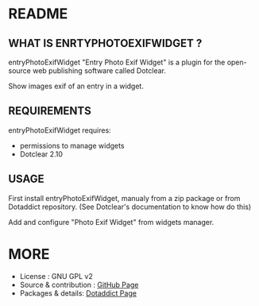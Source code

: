 # README

## WHAT IS ENRTYPHOTOEXIFWIDGET ?

entryPhotoExifWidget "Entry Photo Exif Widget" is a plugin for the open-source 
web publishing software called Dotclear.

Show images exif of an entry in a widget.

## REQUIREMENTS

 entryPhotoExifWidget requires: 

  * permissions to manage widgets
  * Dotclear 2.10

## USAGE

First install entryPhotoExifWidget, manualy from a zip package or from 
Dotaddict repository. (See Dotclear's documentation to know how do this)

Add and configure "Photo Exif Widget" from widgets manager.

# MORE

 * License : GNU GPL v2
 * Source & contribution : [GitHub Page](https://github.com/JcDenis/entryPhotoExifWidget)
 * Packages & details:  [Dotaddict Page](https://plugins.dotaddict.org/dc2/details/entryPhotoExifWidget)